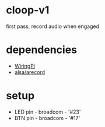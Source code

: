 # cloop-v1
first pass, record audio when engaged

# dependencies
- [WiringPi](http://wiringpi.com/)
- [alsa/arecord](https://linux.die.net/man/1/arecord)

# setup
- LED pin - broadcom - '#23'
- BTN pin - broadcom - '#17'

